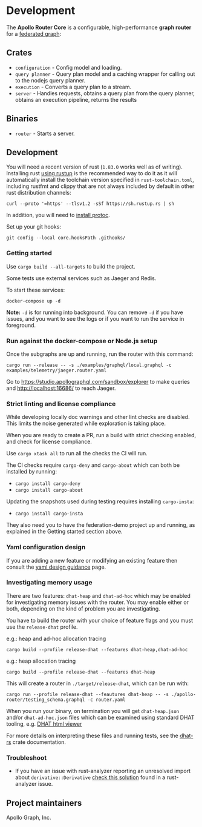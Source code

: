 # Development

The **Apollo Router Core** is a configurable, high-performance **graph router** for a [federated graph](https://www.apollographql.com/docs/federation/):

## Crates

* `configuration` - Config model and loading.
* `query planner` - Query plan model and a caching wrapper for calling out to the nodejs query planner.
* `execution` - Converts a query plan to a stream.
* `server` - Handles requests,
     obtains a query plan from the query planner,
     obtains an execution pipeline,
     returns the results

## Binaries

* `router` - Starts a server.

## Development

You will need a recent version of rust (`1.83.0` works well as of writing).
Installing rust [using rustup](https://www.rust-lang.org/tools/install) is
the recommended way to do it as it will automatically install the toolchain version
specified in `rust-toolchain.toml`, including rustfmt and clippy
that are not always included by default in other rust distribution channels:

```
curl --proto '=https' --tlsv1.2 -sSf https://sh.rustup.rs | sh
```

In addition, you will need to [install protoc](https://grpc.io/docs/protoc-installation/).

Set up your git hooks:

```shell
git config --local core.hooksPath .githooks/
```

### Getting started

Use `cargo build --all-targets` to build the project.

Some tests use external services such as Jaeger and Redis.

To start these services:

```
docker-compose up -d
```

**Note:** `-d` is for running into background. You can remove `-d` if you
have issues, and you want to see the logs or if you want to run the service
in foreground.

### Run against the docker-compose or Node.js setup

Once the subgraphs are up and running, run the router with this command:

```shell
cargo run --release -- -s ./examples/graphql/local.graphql -c examples/telemetry/jaeger.router.yaml
```

Go to <https://studio.apollographql.com/sandbox/explorer> to make queries and
<http://localhost:16686/> to reach Jaeger.

### Strict linting and license compliance

While developing locally doc warnings and other lint checks are disabled.
This limits the noise generated while exploration is taking place.

When you are ready to create a PR, run a build with strict checking enabled,
and check for license compliance.

Use `cargo xtask all` to run all the checks the CI will run.

The CI checks require `cargo-deny` and `cargo-about` which can both be installed by running:

* `cargo install cargo-deny`
* `cargo install cargo-about`

Updating the snapshots used during testing requires installing `cargo-insta`:

* `cargo install cargo-insta`

They also need you to have the federation-demo project up and running,
as explained in the Getting started section above.

### Yaml configuration design

If you are adding a new feature or modifying an existing feature then consult the [yaml design guidance](dev-docs/yaml-design-guidance.md) page.

### Investigating memory usage

There are two features: `dhat-heap` and `dhat-ad-hoc` which may be enabled for investigating memory issues
with the router. You may enable either or both, depending on the kind of problem you are investigating.

You have to build the router with your choice of feature flags and you must use the `release-dhat` profile.

e.g.: heap and ad-hoc allocation tracing

```shell
cargo build --profile release-dhat --features dhat-heap,dhat-ad-hoc
```

e.g.: heap allocation tracing

```shell
cargo build --profile release-dhat --features dhat-heap 
```

This will create a router in `./target/release-dhat`, which can be run with:
```shell
cargo run --profile release-dhat --feautures dhat-heap -- -s ./apollo-router/testing_schema.graphql -c router.yaml
```

When you run your binary, on termination you will get `dhat-heap.json` and/or `dhat-ad-hoc.json` files which can
be examined using standard DHAT tooling, e.g. [DHAT html viewer](https://nnethercote.github.io/dh_view/dh_view.html)

For more details on interpreting these files and running tests, see the [dhat-rs](https://docs.rs/dhat/latest/dhat/#running) crate documentation.

### Troubleshoot

* If you have an issue with rust-analyzer reporting an unresolved import about `derivative::Derivative` [check this solution](https://github.com/rust-analyzer/rust-analyzer/issues/7459#issuecomment-876796459) found in a rust-analyzer issue.

## Project maintainers

Apollo Graph, Inc.
